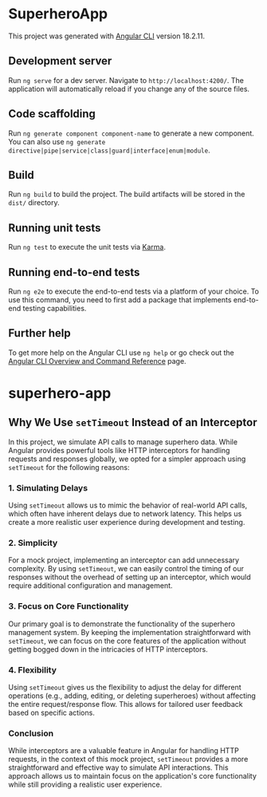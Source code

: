 # SuperheroApp

This project was generated with [Angular CLI](https://github.com/angular/angular-cli) version 18.2.11.

## Development server

Run `ng serve` for a dev server. Navigate to `http://localhost:4200/`. The application will automatically reload if you change any of the source files.

## Code scaffolding

Run `ng generate component component-name` to generate a new component. You can also use `ng generate directive|pipe|service|class|guard|interface|enum|module`.

## Build

Run `ng build` to build the project. The build artifacts will be stored in the `dist/` directory.

## Running unit tests

Run `ng test` to execute the unit tests via [Karma](https://karma-runner.github.io).

## Running end-to-end tests

Run `ng e2e` to execute the end-to-end tests via a platform of your choice. To use this command, you need to first add a package that implements end-to-end testing capabilities.

## Further help

To get more help on the Angular CLI use `ng help` or go check out the [Angular CLI Overview and Command Reference](https://angular.dev/tools/cli) page.

# superhero-app

## Why We Use `setTimeout` Instead of an Interceptor

In this project, we simulate API calls to manage superhero data. While Angular provides powerful tools like HTTP interceptors for handling requests and responses globally, we opted for a simpler approach using `setTimeout` for the following reasons:

### 1. Simulating Delays

Using `setTimeout` allows us to mimic the behavior of real-world API calls, which often have inherent delays due to network latency. This helps us create a more realistic user experience during development and testing.

### 2. Simplicity

For a mock project, implementing an interceptor can add unnecessary complexity. By using `setTimeout`, we can easily control the timing of our responses without the overhead of setting up an interceptor, which would require additional configuration and management.

### 3. Focus on Core Functionality

Our primary goal is to demonstrate the functionality of the superhero management system. By keeping the implementation straightforward with `setTimeout`, we can focus on the core features of the application without getting bogged down in the intricacies of HTTP interceptors.

### 4. Flexibility

Using `setTimeout` gives us the flexibility to adjust the delay for different operations (e.g., adding, editing, or deleting superheroes) without affecting the entire request/response flow. This allows for tailored user feedback based on specific actions.

### Conclusion

While interceptors are a valuable feature in Angular for handling HTTP requests, in the context of this mock project, `setTimeout` provides a more straightforward and effective way to simulate API interactions. This approach allows us to maintain focus on the application's core functionality while still providing a realistic user experience.
